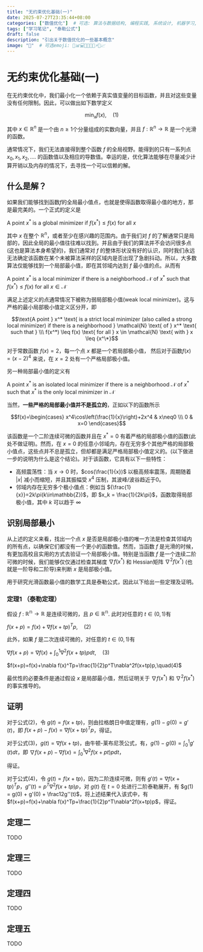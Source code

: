```yaml
---
title: "无约束优化基础(一)"
date: 2025-07-27T23:35:44+08:00
categories: ["数值优化"]  # 可选: 算法与数据结构, 编程实践, 系统设计, 机器学习, Web开发, 工具使用
tags: ["学习笔记", "泰勒公式"]
draft: false
description: "引出关于数值优化的一些基本概念"
image: "📝"  # 可选emoji: 🧮📊💻🔧🤖🌐🚀⚡️🎯📈
---
```


# 无约束优化基础(一)

在无约束优化中，我们最小化一个依赖于真实值变量的目标函数，并且对这些变量没有任何限制。因此，可以做出如下数学定义

$$
\min_{x}f(x),\quad(1)
$$

其中 $x \in \mathbb{R}^n$ 是一个由 $n ≥ 1$个分量组成的实数向量，并且 $f:\mathbb{R}^n\to\mathbb{R}$ 是一个光滑的函数。

通常情况下，我们无法直接得到整个函数 $f$ 的全局视野。能得到的只有一系列点 $x_0,x_1,x_2,\ldots.$ 的函数值以及相应的导数值。幸运的是，优化算法能够在尽量减少计算开销以及内存的情况下，去寻找一个可以信赖的解。

## 什么是解？

如果我们能够找到函数$f$的全局最小值点，也就是使得函数取得最小值的地方，那是最完美的。一个正式的定义是

$\text{A point } x^* \text{ is a global minimizer if } f(x^*) \leq f(x) \text{ for all } x$

其中 $x$ 在整个 $\mathbb{R}^n$，或者至少在感兴趣的范围内。由于我们对 $f$ 的了解通常只是局部的，因此全局的最小值往往难以找到。并且由于我们的算法并不会访问很多点(这也是算法本身希望的)，我们通常对 $f$ 的整体形状没有好的认识，同时我们永远无法确定该函数在某个未被算法采样的区域内是否出现了急剧抖动。所以，大多数算法仅能够找到一个局部最小值，即在其邻域内达到 $f$ 最小值的点。从而有

$\text{A point } x^* \text{ is a local minimizer if there is a neighborhood } \mathcal{N} \text{ of } x^* \text{ such that } f(x^*) \leq f(x) \text{ for all } x \in \mathcal{N}$  

满足上述定义的点通常情况下被称为弱局部极小值(weak local minimizer)。这与严格的最小局部极小值定义区分开，即

$$\text{A point } x^* \text{ is a strict local minimizer (also called a strong local minimizer) if there is a neighborhood } \mathcal{N} \text{ of } x^* \text{ such that } \\\ f(x^*) \leq f(x) \text{ for all } x \in \mathcal{N} \text{ with } x \leq {x^\*}$$ 


对于常数函数 $f(x) = 2$，每一个点 $x$ 都是一个若局部极小值， 然后对于函数$f(x) = (x-2)^4$ 来说，在 $x = 2$ 处有一个严格局部极小值。

另一种局部最小值的定义有

$\text{A point } x^* \text{ is an isolated local minimizer if there is a neighborhood } \mathcal{N} \text{ of } x^* \text{ such that } x^* \text{ is the only local minimizer in } \mathcal{N}$  

当然，**一些严格的局部最小值并不是孤立的**，正如以下的函数所示

$$f(x)=\begin{cases}
x^4\cos\left(\frac{1}{x}\right)+2x^4 & x\neq0 \\\
0 & x=0
\end{cases}$$

该函数是一个二阶连续可微的函数并且在 $x^*=0$ 有着严格的局部极小值的函数(此处不做证明)。然而，在 $x=0$ 的任意小邻域内，存在无穷多个其他严格的局部极小值点，这些点并不总是孤立，但却都是满足严格局部极小值定义的。(以下做进一步的说明为什么是这个结论)。对于该函数，它具有以下一些特性：

- 高频震荡性：当 $x \to 0$ 时，$cos(\frac{1}{x})$ 以极高频率震荡，周期随着 $\left|x\right|$ 减小而缩短，并且其振幅受 $x^4$ 压制，其波峰/波谷趋近于0。
- 邻域内存在无穷多个极小值点：例如当 ${\frac{1}{x}}=2k\pi(k\in\mathbb{Z})$，即 $x_k = \frac{1}{2k\pi}$，函数取得局部极小值，其中 $k$ 可以趋于 $\infty$​

## 识别局部最小

从上述的定义来看，找出一个点 $x$ 是否是局部极小值的唯一方法是检查其邻域内的所有点，以确保它们都没有一个更小的函数值。然而，当函数 $f$ 是光滑的时候，有更加高校且实用的方式去验证一个局部极小值。特别是当函数 $f$ 是一个连续二阶可微的时候，我们能够仅仅通过检查其梯度 $\nabla f(x^*)$ 和 Hessian矩阵 $\nabla^2 f(x^*)$ (也就是一阶导和二阶导)来判断 $x$ 是局部极小值。

用于研究光滑函数最小值的数学工具是泰勒公式，因此以下给出一些定理及证明。

### 定理1 （泰勒定理）

假设 $f$ : $\mathbb{R^n} \to \mathbb{R}$ 是连续可微的，且 $p \in \mathbb{R^n}$. 此时对任意的 $t \in (0, 1)$有

$f(x+p)=f(x)+\nabla f(x+tp)^Tp,\quad(2)$  

此外，如果 $f$ 是二次连续可微的，对任意的 $t \in (0, 1)$有

$\nabla f(x+p)=\nabla f(x)+\int_0^1\nabla^2f(x+tp)p dt, \quad(3)$  

$f(x+p)=f(x)+\nabla f(x)^Tp+\frac{1}{2}p^T\nabla^2f(x+tp)p,\quad(4)$  

最优性的必要条件是通过假设 $x$ 是局部最小值，然后证明关于 $\nabla f(x^*)$ 和 $\nabla^2 f(x^*)$ 的事实推导的。

## 证明

对于公式(2)，令 $g(t)=f(x+tp)$，则由拉格朗日中值定理有，$g(1)-g(0)=g'(t)$，即 $f(x+p)-f(x)=\nabla{f(x+tp)^T}p$，得证。

对于公式(3)，$g(t)=\nabla{f(x+tp)}$，由牛顿-莱布尼茨公式，有，$g(1)-g(0)=\int_0^1g'(t)dt$，即 $\nabla{f(x+p)}-\nabla{f(x)}=\int_0^1{\nabla^2{f(x+pt)p}dt}$，

得证。

对于公式(4)，令 $g(t)=f(x+tp)$，因为二阶连续可微，则有 $g'(t)=\nabla{f(x+tp)^Tp}$，$g''(t)=p^T\nabla^2{f(x+tp)p}$，对 $g(t)$ 在 $t=0$ 处进行二阶泰勒展开，有 $g(1) = g(0) + g'(0) + \frac12g''(t)$，将上述结果代入该式中，有 $f(x+p)=f(x)+\nabla f(x)^Tp+\frac{1}{2}p^T\nabla^2f(x+tp)p$，得证。

## 定理二

TODO

## 定理三

TODO

## 定理四

TODO

## 定理五

TODO
